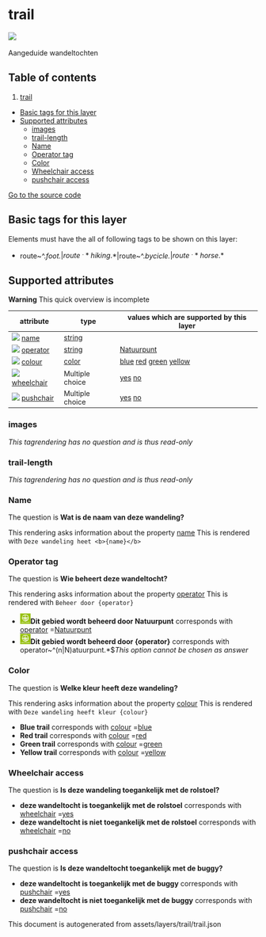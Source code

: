 trail
=======



<img src='https://mapcomplete.osm.be/./assets/layers/trail/trail.svg' height="100px"> 

Aangeduide wandeltochten

## Table of contents

1. [trail](#trail)

- [Basic tags for this layer](#basic-tags-for-this-layer)
- [Supported attributes](#supported-attributes)
    + [images](#images)
    + [trail-length](#trail-length)
    + [Name](#name)
    + [Operator tag](#operator-tag)
    + [Color](#color)
    + [Wheelchair access](#wheelchair-access)
    + [pushchair access](#pushchair-access)

[Go to the source code](../assets/layers/trail/trail.json)



Basic tags for this layer
---------------------------



Elements must have the all of following tags to be shown on this layer:

- route~^.*foot.*$|route~^.*hiking.*$|route~^.*bycicle.*$|route~^.*horse.*$

Supported attributes
----------------------



**Warning** This quick overview is incomplete

attribute | type | values which are supported by this layer
----------- | ------ | ------------------------------------------
[<img src='https://mapcomplete.osm.be/assets/svg/statistics.svg' height='18px'>](https://taginfo.openstreetmap.org/keys/name#values) [name](https://wiki.openstreetmap.org/wiki/Key:name) | [string](../SpecialInputElements.md#string) |
[<img src='https://mapcomplete.osm.be/assets/svg/statistics.svg' height='18px'>](https://taginfo.openstreetmap.org/keys/operator#values) [operator](https://wiki.openstreetmap.org/wiki/Key:operator) | [string](../SpecialInputElements.md#string) | [Natuurpunt](https://wiki.openstreetmap.org/wiki/Tag:operator%3DNatuurpunt)
[<img src='https://mapcomplete.osm.be/assets/svg/statistics.svg' height='18px'>](https://taginfo.openstreetmap.org/keys/colour#values) [colour](https://wiki.openstreetmap.org/wiki/Key:colour) | [color](../SpecialInputElements.md#color) | [blue](https://wiki.openstreetmap.org/wiki/Tag:colour%3Dblue) [red](https://wiki.openstreetmap.org/wiki/Tag:colour%3Dred) [green](https://wiki.openstreetmap.org/wiki/Tag:colour%3Dgreen) [yellow](https://wiki.openstreetmap.org/wiki/Tag:colour%3Dyellow)
[<img src='https://mapcomplete.osm.be/assets/svg/statistics.svg' height='18px'>](https://taginfo.openstreetmap.org/keys/wheelchair#values) [wheelchair](https://wiki.openstreetmap.org/wiki/Key:wheelchair) | Multiple choice | [yes](https://wiki.openstreetmap.org/wiki/Tag:wheelchair%3Dyes) [no](https://wiki.openstreetmap.org/wiki/Tag:wheelchair%3Dno)
[<img src='https://mapcomplete.osm.be/assets/svg/statistics.svg' height='18px'>](https://taginfo.openstreetmap.org/keys/pushchair#values) [pushchair](https://wiki.openstreetmap.org/wiki/Key:pushchair) | Multiple choice | [yes](https://wiki.openstreetmap.org/wiki/Tag:pushchair%3Dyes) [no](https://wiki.openstreetmap.org/wiki/Tag:pushchair%3Dno)

### images

_This tagrendering has no question and is thus read-only_

### trail-length

_This tagrendering has no question and is thus read-only_

### Name

The question is **Wat is de naam van deze wandeling?**

This rendering asks information about the property  [name](https://wiki.openstreetmap.org/wiki/Key:name)
This is rendered with `Deze wandeling heet <b>{name}</b>`

### Operator tag

The question is **Wie beheert deze wandeltocht?**

This rendering asks information about the property  [operator](https://wiki.openstreetmap.org/wiki/Key:operator)
This is rendered with `Beheer door {operator}`

- **<img src="./assets/themes/buurtnatuur/Natuurpunt.jpg" style="width:1.5em">Dit gebied wordt beheerd door Natuurpunt**
  corresponds with <a href='https://wiki.openstreetmap.org/wiki/Key:operator' target='_blank'>operator</a>
  =<a href='https://wiki.openstreetmap.org/wiki/Tag:operator%3DNatuurpunt' target='_blank'>Natuurpunt</a>
- **<img src="./assets/themes/buurtnatuur/Natuurpunt.jpg" style="width:1.5em">Dit gebied wordt beheerd door {operator}**
  corresponds with operator~^(n|N)atuurpunt.*$_This option cannot be chosen as answer_

### Color

The question is **Welke kleur heeft deze wandeling?**

This rendering asks information about the property  [colour](https://wiki.openstreetmap.org/wiki/Key:colour)
This is rendered with `Deze wandeling heeft kleur {colour}`

- **Blue trail** corresponds with <a href='https://wiki.openstreetmap.org/wiki/Key:colour' target='_blank'>colour</a>
  =<a href='https://wiki.openstreetmap.org/wiki/Tag:colour%3Dblue' target='_blank'>blue</a>
- **Red trail** corresponds with <a href='https://wiki.openstreetmap.org/wiki/Key:colour' target='_blank'>colour</a>
  =<a href='https://wiki.openstreetmap.org/wiki/Tag:colour%3Dred' target='_blank'>red</a>
- **Green trail** corresponds with <a href='https://wiki.openstreetmap.org/wiki/Key:colour' target='_blank'>colour</a>
  =<a href='https://wiki.openstreetmap.org/wiki/Tag:colour%3Dgreen' target='_blank'>green</a>
- **Yellow trail** corresponds with <a href='https://wiki.openstreetmap.org/wiki/Key:colour' target='_blank'>colour</a>
  =<a href='https://wiki.openstreetmap.org/wiki/Tag:colour%3Dyellow' target='_blank'>yellow</a>

### Wheelchair access

The question is **Is deze wandeling toegankelijk met de rolstoel?**

- **deze wandeltocht is toegankelijk met de rolstoel** corresponds
  with <a href='https://wiki.openstreetmap.org/wiki/Key:wheelchair' target='_blank'>wheelchair</a>
  =<a href='https://wiki.openstreetmap.org/wiki/Tag:wheelchair%3Dyes' target='_blank'>yes</a>
- **deze wandeltocht is niet toegankelijk met de rolstoel** corresponds
  with <a href='https://wiki.openstreetmap.org/wiki/Key:wheelchair' target='_blank'>wheelchair</a>
  =<a href='https://wiki.openstreetmap.org/wiki/Tag:wheelchair%3Dno' target='_blank'>no</a>

### pushchair access

The question is **Is deze wandeltocht toegankelijk met de buggy?**

- **deze wandeltocht is toegankelijk met de buggy** corresponds
  with <a href='https://wiki.openstreetmap.org/wiki/Key:pushchair' target='_blank'>pushchair</a>
  =<a href='https://wiki.openstreetmap.org/wiki/Tag:pushchair%3Dyes' target='_blank'>yes</a>
- **deze wandeltocht is niet toegankelijk met de buggy** corresponds
  with <a href='https://wiki.openstreetmap.org/wiki/Key:pushchair' target='_blank'>pushchair</a>
  =<a href='https://wiki.openstreetmap.org/wiki/Tag:pushchair%3Dno' target='_blank'>no</a>

This document is autogenerated from assets/layers/trail/trail.json